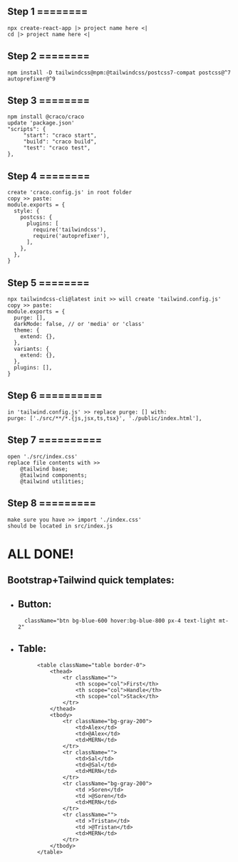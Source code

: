 ## Step 1 ========
	npx create-react-app |> project name here <|
	cd |> project name here <|
	
## Step 2 ========
	npm install -D tailwindcss@npm:@tailwindcss/postcss7-compat postcss@^7 autoprefixer@^9
	
## Step 3 ========
	npm install @craco/craco
	update 'package.json'
	"scripts": {
		 "start": "craco start",
		 "build": "craco build",
		 "test": "craco test",
    },
	
## Step 4 ========
	create 'craco.config.js' in root folder
	copy >> paste: 
	module.exports = {
	  style: {
		postcss: {
		  plugins: [
			require('tailwindcss'),
			require('autoprefixer'),
		  ],
		},
	  },
	}
	
## Step 5 ========
	npx tailwindcss-cli@latest init >> will create 'tailwind.config.js'
	copy >> paste: 
	module.exports = {
	  purge: [],
	  darkMode: false, // or 'media' or 'class'
	  theme: {
		extend: {},
	  },
	  variants: {
		extend: {},
	  },
	  plugins: [],
	}
	
## Step 6 ==========
	in 'tailwind.config.js' >> replace purge: [] with: 
	purge: ['./src/**/*.{js,jsx,ts,tsx}', './public/index.html'],
	
## Step 7 ==========
	open './src/index.css' 
	replace file contents with >>
		@tailwind base;
		@tailwind components;
		@tailwind utilities;

## Step 8 =========
	make sure you have >> import './index.css' 
	should be located in src/index.js


# ALL DONE!


## Bootstrap+Tailwind quick templates: 
- ## Button: 
		className="btn bg-blue-600 hover:bg-blue-800 px-4 text-light mt-2"


- ## Table: 

			<table className="table border-0">
                <thead>
                    <tr className="">
                        <th scope="col">First</th>
                        <th scope="col">Handle</th>
                        <th scope="col">Stack</th>
                    </tr>
                </thead>
                <tbody>
                    <tr className="bg-gray-200">
                        <td>Alex</td>
                        <td>@Alex</td>
                        <td>MERN</td>
                    </tr>
                    <tr className="">
                        <td>Sal</td>
                        <td>@Sal</td>
                        <td>MERN</td>
                    </tr>
                    <tr className="bg-gray-200">
                        <td >Soren</td>
                        <td >@Soren</td>
                        <td>MERN</td>
                    </tr>
                    <tr className="">
                        <td >Tristan</td>
                        <td >@Tristan</td>
                        <td>MERN</td>
                    </tr>
                </tbody>
            </table>










